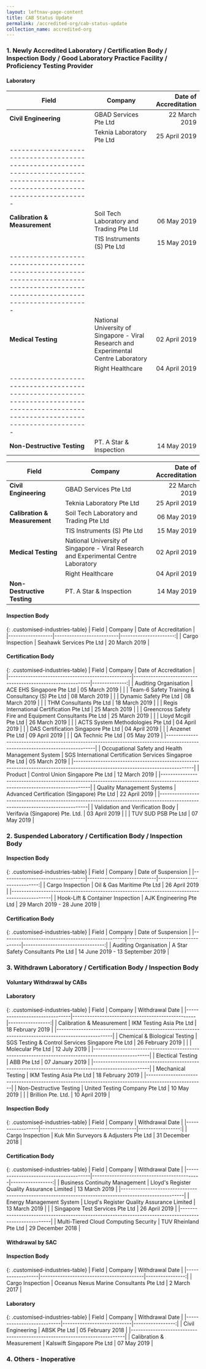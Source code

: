 ```yaml
---
layout: leftnav-page-content
title: CAB Status Update
permalink: /accredited-org/cab-status-update
collection_name: accredited-org
---
```


### 1. Newly Accredited Laboratory / Certification Body / Inspection Body / Good Laboratory Practice Facility / Proficiency Testing Provider
#### Laboratory


| Field                         | Company                                                                      | Date of Accreditation |
|-------------------------------|------------------------------------------------------------------------------|----------------------:|
| **Civil Engineering**         | GBAD Services Pte Ltd                                                                | 22 March 2019 |
|                               | Teknia Laboratory Pte Ltd                                                            | 25 April 2019 |
|--------------------------------------------------------------------------------------------------------------------------------------|
| **Calibration & Measurement** | Soil Tech Laboratory and Trading Pte Ltd                                             | 06 May 2019   |
|                               | TIS Instruments (S) Pte Ltd                                                          | 15 May 2019   |
|--------------------------------------------------------------------------------------------------------------------------------------|
| **Medical Testing**           | National University of Singapore - Viral Research and Experimental Centre Laboratory | 02 April 2019 |
|                               | Right Healthcare                                                                     | 04 April 2019 |
|--------------------------------------------------------------------------------------------------------------------------------------|
| **Non-Destructive Testing**   | PT. A Star & Inspection                                                              | 14 May 2019   |

| Field                         | Company                                                                      | Date of Accreditation |
|-------------------------------|------------------------------------------------------------------------------|----------------------:|
| **Civil Engineering**         | GBAD Services Pte Ltd                                                                | 22 March 2019 |
|                               | Teknia Laboratory Pte Ltd                                                            | 25 April 2019 |
| **Calibration & Measurement** | Soil Tech Laboratory and Trading Pte Ltd                                             | 06 May 2019   |
|                               | TIS Instruments (S) Pte Ltd                                                          | 15 May 2019   |
| **Medical Testing**           | National University of Singapore - Viral Research and Experimental Centre Laboratory | 02 April 2019 |
|                               | Right Healthcare                                                                     | 04 April 2019 |
| **Non-Destructive Testing**   | PT. A Star & Inspection                                                              | 14 May 2019   |

#### Inspection Body

{: .customised-industries-table}
| Field            | Company                  | Date of Accreditation |
|------------------|--------------------------|----------------------:|
| Cargo Inspection | Seahawk Services Pte Ltd | 20 March 2019         |

#### Certification Body

{: .customised-industries-table}
| Field                                            | Company                                            | Date of Accreditation |
|--------------------------------------------------|------------------------------------------------------------|--------------:|
| Auditing Organisation                            | ACE EHS Singapore Pte Ltd                                  | 05 March 2019 |
|                                                  | Team-6 Safety Training & Consultancy (S) Pte Ltd           | 08 March 2019 |
|                                                  | Dynamic Safety Pte Ltd                                     | 08 March 2019 |
|                                                  | THM Consultants Pte Ltd                                    | 18 March 2019 |
|                                                  | Regis International Certification Pte Ltd                  | 25 March 2019 |
|                                                  | Greencross Safety Fire and Equipment Consultants Pte Ltd   | 25 March 2019 |
|                                                  | Lloyd Mcgill Pte Ltd                                       | 26 March 2019 |
|                                                  | ACTS System Methodologies Pte Ltd                          | 04 April 2019 |
|                                                  | DAS Certification Singapore Pte Ltd                        | 04 April 2019 |
|                                                  | Anzenet Pte Ltd                                            | 09 April 2019 |
|                                                  | QA Technic Pte Ltd                                         | 05 May 2019   |
|-------------------------------------------------------------------------------------------------------------------------------|
| Occupational Safety and Health Management System | SGS International Certification Services Singaproe Pte Ltd | 05 March 2019 |
|-------------------------------------------------------------------------------------------------------------------------------|
| Product                                          | Control Union Singapore Pte Ltd                            | 12 March 2019 |
|-------------------------------------------------------------------------------------------------------------------------------|
| Quality Management Systems                       | Advanced Certification (Singapore) Pte Ltd                 | 22 April 2019 |
|-------------------------------------------------------------------------------------------------------------------------------|
| Validation and Verification Body                 | Verifavia (Singapore) Pte. Ltd.                            | 03 April 2019 |
|                                                  | TUV SUD PSB Pte Ltd                                        | 07 May 2019   |

### 2. Suspended Laboratory / Certification Body / Inspection Body
#### Inspection Body

{: .customised-industries-table}
| Field                            | Company                    | Date of Suspension           |
|----------------------------------|----------------------------|-----------------------------:|
| Cargo Inspection                 | Oil & Gas Maritime Pte Ltd | 26 April 2019                |
|----------------------------------------------------------------------------------------------|
| Hook-Lift & Container Inspection | AJK Engineering Pte Ltd    | 29 March 2019 - 28 June 2019 |

#### Certification Body

{: .customised-industries-table}
| Field                                            | Company                           | Date of Suspension               |
|--------------------------------------------------|-----------------------------------|---------------------------------:|
| Auditing Organisation                            | A Star Safety Consultants Pte Ltd | 14 June 2019 - 13 September 2019 |

### 3. Withdrawn Laboratory / Certification Body / Inspection Body

#### **Voluntary Withdrawal by CABs**

#### Laboratory

{: .customised-industries-table}
| Field                         | Company                                          | Withdrawal Date  |
|-------------------------------|--------------------------------------------------|-----------------:|
| Calibration & Measurement     | IKM Testing Asia Pte Ltd                         | 18 February 2019 |
|-----------------------------------------------------------------------------------------------------|
| Chemical & Biological Testing | SGS Testing & Control Services Singapore Pte Ltd | 26 February 2019 |
|                               | Molecular Pte Ltd                                | 12 July 2019     |
|-----------------------------------------------------------------------------------------------------|
| Electical Testing             | ABB Pte Ltd                                      | 07 January 2019  |
|-----------------------------------------------------------------------------------------------------|
| Mechanical Testing            | IKM Testing Asia Pte Ltd                         | 18 February 2019 |
|-----------------------------------------------------------------------------------------------------|
| Non-Destructive Testing       | United Testing Company Pte Ltd                   | 10 May 2019      |
|                               | Brillion Pte. Ltd.                               | 10 April 2019    |

#### Inspection Body

{: .customised-industries-table}
| Field            | Company                               | Withdrawal Date  |
|------------------|---------------------------------------|-----------------:|
| Cargo Inspection | Kuk Min Surveyors & Adjusters Pte Ltd | 31 December 2018 |

#### Certification Body

{: .customised-industries-table}
| Field                                 | Company                                    | Withdrawal Date  |
|---------------------------------------|--------------------------------------------|-----------------:|
| Business Continuity Management        | Lloyd's Register Quality Assurance Limited | 13 March 2019    |
|-------------------------------------------------------------------------------------------------------|
| Energy Management System              | Lloyd's Register Quality Assurance Limited | 13 March 2019    |
|                                       | Singapore Test Services Pte Ltd            | 26 April 2019    |
|-------------------------------------------------------------------------------------------------------|
| Multi-Tiered Cloud Computing Security | TUV Rheinland Pte Ltd                      | 29 December 2018 |

#### **Withdrawal by SAC**

#### Inspection Body

{: .customised-industries-table}
| Field            | Company                                  | Withdrawal Date |
|------------------|------------------------------------------|----------------:|
| Cargo Inspection | Oceanus Nexus Marine Consultants Pte Ltd | 2 March 2017    |

#### Laboratory

{: .customised-industries-table}
| Field                     | Company                    | Withdrawal Date  |
|---------------------------|----------------------------|-----------------:|
| Civil Engineering         | ABSK Pte Ltd               | 05 February 2018 |
|---------------------------------------------------------------------------|
| Calibration & Measurement | Kalswift Singapore Pte Ltd | 07 May 2019      |

### 4. Others - Inoperative
